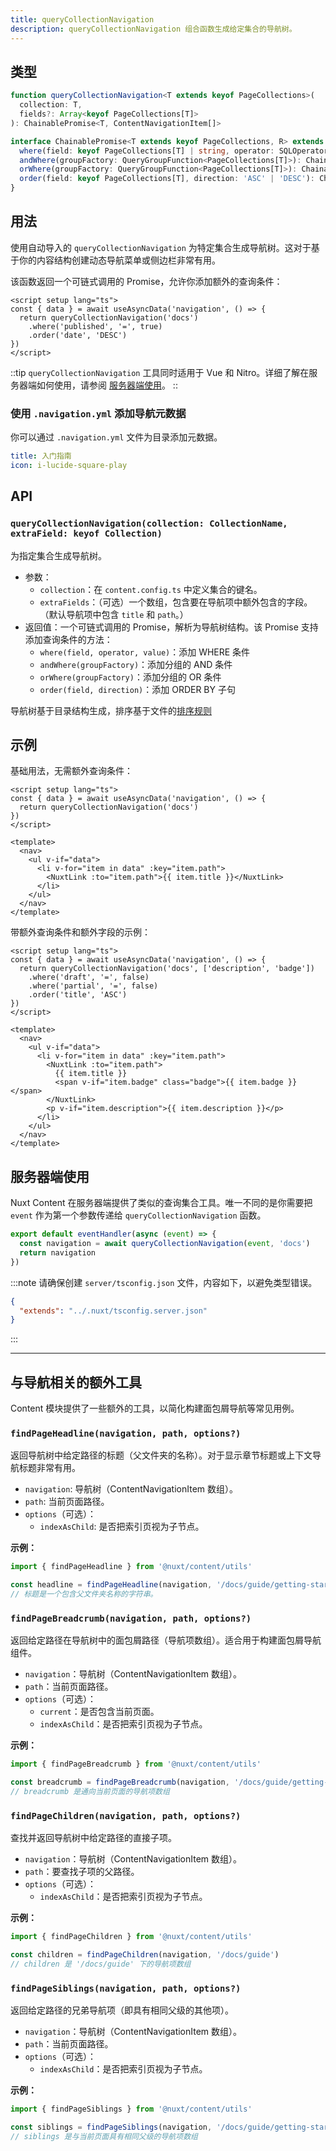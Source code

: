 ```yaml
---
title: queryCollectionNavigation
description: queryCollectionNavigation 组合函数生成给定集合的导航树。
---
```


## 类型

```ts
function queryCollectionNavigation<T extends keyof PageCollections>(
  collection: T,
  fields?: Array<keyof PageCollections[T]>
): ChainablePromise<T, ContentNavigationItem[]>

interface ChainablePromise<T extends keyof PageCollections, R> extends Promise<R> {
  where(field: keyof PageCollections[T] | string, operator: SQLOperator, value?: unknown): ChainablePromise<T, R>
  andWhere(groupFactory: QueryGroupFunction<PageCollections[T]>): ChainablePromise<T, R>
  orWhere(groupFactory: QueryGroupFunction<PageCollections[T]>): ChainablePromise<T, R>
  order(field: keyof PageCollections[T], direction: 'ASC' | 'DESC'): ChainablePromise<T, R>
}
```

## 用法

使用自动导入的 `queryCollectionNavigation` 为特定集合生成导航树。这对于基于你的内容结构创建动态导航菜单或侧边栏非常有用。

该函数返回一个可链式调用的 Promise，允许你添加额外的查询条件：

```vue [pages/[...slug\\].vue]
<script setup lang="ts">
const { data } = await useAsyncData('navigation', () => {
  return queryCollectionNavigation('docs')
    .where('published', '=', true)
    .order('date', 'DESC')
})
</script>
```

::tip
`queryCollectionNavigation` 工具同时适用于 Vue 和 Nitro。详细了解在服务器端如何使用，请参阅 [服务器端使用](#server-usage)。
::

### 使用 `.navigation.yml` 添加导航元数据

你可以通过 `.navigation.yml` 文件为目录添加元数据。

```yml [.navigation.yml]
title: 入门指南
icon: i-lucide-square-play
```

## API

### `queryCollectionNavigation(collection: CollectionName, extraField: keyof Collection)`

为指定集合生成导航树。

- 参数：
  - `collection`：在 `content.config.ts` 中定义集合的键名。
  - `extraFields`：（可选）一个数组，包含要在导航项中额外包含的字段。（默认导航项中包含 `title` 和 `path`。）
- 返回值：一个可链式调用的 Promise，解析为导航树结构。该 Promise 支持添加查询条件的方法：
  - `where(field, operator, value)`：添加 WHERE 条件
  - `andWhere(groupFactory)`：添加分组的 AND 条件
  - `orWhere(groupFactory)`：添加分组的 OR 条件
  - `order(field, direction)`：添加 ORDER BY 子句

导航树基于目录结构生成，排序基于文件的[排序规则](/docs/collections/types#ordering-files)

## 示例

基础用法，无需额外查询条件：

```vue [pages/[...slug\\].vue]
<script setup lang="ts">
const { data } = await useAsyncData('navigation', () => {
  return queryCollectionNavigation('docs')
})
</script>

<template>
  <nav>
    <ul v-if="data">
      <li v-for="item in data" :key="item.path">
        <NuxtLink :to="item.path">{{ item.title }}</NuxtLink>
      </li>
    </ul>
  </nav>
</template>
```

带额外查询条件和额外字段的示例：

```vue [pages/[...slug\\].vue]
<script setup lang="ts">
const { data } = await useAsyncData('navigation', () => {
  return queryCollectionNavigation('docs', ['description', 'badge'])
    .where('draft', '=', false)
    .where('partial', '=', false)
    .order('title', 'ASC')
})
</script>

<template>
  <nav>
    <ul v-if="data">
      <li v-for="item in data" :key="item.path">
        <NuxtLink :to="item.path">
          {{ item.title }}
          <span v-if="item.badge" class="badge">{{ item.badge }}</span>
        </NuxtLink>
        <p v-if="item.description">{{ item.description }}</p>
      </li>
    </ul>
  </nav>
</template>
```


## 服务器端使用

Nuxt Content 在服务器端提供了类似的查询集合工具。唯一不同的是你需要把 `event` 作为第一个参数传递给 `queryCollectionNavigation` 函数。

```ts [server/api/navigation.ts]
export default eventHandler(async (event) => {
  const navigation = await queryCollectionNavigation(event, 'docs')
  return navigation
})
```

:::note
请确保创建 `server/tsconfig.json` 文件，内容如下，以避免类型错误。

```json
{
  "extends": "../.nuxt/tsconfig.server.json"
}
```
:::

---

## 与导航相关的额外工具

Content 模块提供了一些额外的工具，以简化构建面包屑导航等常见用例。

### `findPageHeadline(navigation, path, options?)`

返回导航树中给定路径的标题（父文件夹的名称）。对于显示章节标题或上下文导航标题非常有用。

- `navigation`: 导航树（ContentNavigationItem 数组）。
- `path`: 当前页面路径。
- `options`（可选）：
  - `indexAsChild`: 是否把索引页视为子节点。

**示例：**

```ts
import { findPageHeadline } from '@nuxt/content/utils'

const headline = findPageHeadline(navigation, '/docs/guide/getting-started')
// 标题是一个包含父文件夹名称的字符串。
```

### `findPageBreadcrumb(navigation, path, options?)`

返回给定路径在导航树中的面包屑路径（导航项数组）。适合用于构建面包屑导航组件。

- `navigation`：导航树（ContentNavigationItem 数组）。
- `path`：当前页面路径。
- `options`（可选）：
  - `current`：是否包含当前页面。
  - `indexAsChild`：是否把索引页视为子节点。

**示例：**

```ts
import { findPageBreadcrumb } from '@nuxt/content/utils'

const breadcrumb = findPageBreadcrumb(navigation, '/docs/guide/getting-started')
// breadcrumb 是通向当前页面的导航项数组
```

### `findPageChildren(navigation, path, options?)`

查找并返回导航树中给定路径的直接子项。

- `navigation`：导航树（ContentNavigationItem 数组）。
- `path`：要查找子项的父路径。
- `options`（可选）：
  - `indexAsChild`：是否把索引页视为子节点。

**示例：**

```ts
import { findPageChildren } from '@nuxt/content/utils'

const children = findPageChildren(navigation, '/docs/guide')
// children 是 '/docs/guide' 下的导航项数组
```

### `findPageSiblings(navigation, path, options?)`

返回给定路径的兄弟导航项（即具有相同父级的其他项）。

- `navigation`：导航树（ContentNavigationItem 数组）。
- `path`：当前页面路径。
- `options`（可选）：
  - `indexAsChild`：是否把索引页视为子节点。

**示例：**

```ts
import { findPageSiblings } from '@nuxt/content/utils'

const siblings = findPageSiblings(navigation, '/docs/guide/getting-started')
// siblings 是与当前页面具有相同父级的导航项数组
```
